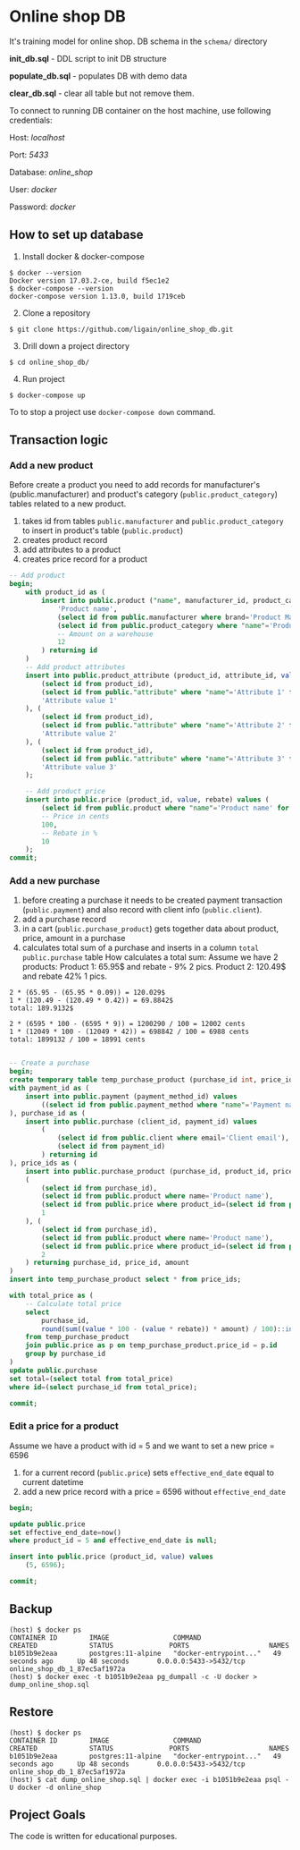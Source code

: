 
# Online shop DB

It's training model for online shop.
DB schema in the `schema/` directory

**init_db.sql** - DDL script to init DB structure

**populate_db.sql** - populates DB with demo data

**clear_db.sql** - clear all table but not remove them.

To connect to running DB container on the host machine, use following credentials:

Host: _localhost_

Port: _5433_

Database: _online_shop_

User: _docker_

Password: _docker_

## How to set up database
1) Install docker & docker-compose
```
$ docker --version
Docker version 17.03.2-ce, build f5ec1e2
$ docker-compose --version
docker-compose version 1.13.0, build 1719ceb
```
2) Clone a repository
```
$ git clone https://github.com/ligain/online_shop_db.git
```
3) Drill down a project directory
```
$ cd online_shop_db/
```
4) Run project
```
$ docker-compose up
```
To to stop a project use `docker-compose down` command.

## Transaction logic
### Add a new product
Before create a product you need to add records for manufacturer's (public.manufacturer) and product's category (`public.product_category`) tables related to a new product.

1) takes id from tables `public.manufacturer` and `public.product_category` to insert in product's table (`public.product`)
2) creates product record
3) add attributes to a product
4) creates price record for a product
```sql
-- Add product
begin;
    with product_id as (
        insert into public.product ("name", manufacturer_id, product_category_id, amount) values (
            'Product name',
            (select id from public.manufacturer where brand='Product Manufacturer' for update),
            (select id from public.product_category where "name"='Product category name' for update),
            -- Amount on a warehouse
            12
        ) returning id
    )
    -- Add product attributes
    insert into public.product_attribute (product_id, attribute_id, value) values (
        (select id from product_id),
        (select id from public."attribute" where "name"='Attribute 1' for update),
        'Attribute value 1'
    ), (
        (select id from product_id),
        (select id from public."attribute" where "name"='Attribute 2' for update),
        'Attribute value 2'
    ), (
        (select id from product_id),
        (select id from public."attribute" where "name"='Attribute 3' for update),
        'Attribute value 3'
    );

    -- Add product price
    insert into public.price (product_id, value, rebate) values (
        (select id from public.product where "name"='Product name' for update),
        -- Price in cents
        100,
        -- Rebate in %
        10
    );
commit;
```

### Add a new purchase
1) before creating a purchase it needs to be created payment transaction (`public.payment`) and also record with client info (`public.client`).
2) add a purchase record 
3) in a cart  (`public.purchase_product`) gets together data about product, price, amount in a purchase
4) calculates total sum of a purchase and inserts in a column `total` `public.purchase` table
How calculates a total sum:
Assume we have 2 products:
Product 1: 65.95$ and rebate - 9% 2 pics.
Product 2: 120.49$ and rebate 42% 1 pics.
```
2 * (65.95 - (65.95 * 0.09)) = 120.029$
1 * (120.49 - (120.49 * 0.42)) = 69.8842$
total: 189.9132$

2 * (6595 * 100 - (6595 * 9)) = 1200290 / 100 = 12002 cents
1 * (12049 * 100 - (12049 * 42)) = 698842 / 100 = 6988 cents
total: 1899132 / 100 = 18991 cents
```

```sql

-- Create a purchase
begin;
create temporary table temp_purchase_product (purchase_id int, price_id int, amount int) on commit drop;
with payment_id as (
    insert into public.payment (payment_method_id) values 
        ((select id from public.payment_method where "name"='Payment name')) returning id
), purchase_id as (
    insert into public.purchase (client_id, payment_id) values
        (
            (select id from public.client where email='Client email'),
            (select id from payment_id)
        ) returning id
), price_ids as (
    insert into public.purchase_product (purchase_id, product_id, price_id, amount) values
    (
        (select id from purchase_id),
        (select id from public.product where name='Product name'),
        (select id from public.price where product_id=(select id from public.product where name='Product name')),
        1
    ), (
        (select id from purchase_id),
        (select id from public.product where name='Product name'),
        (select id from public.price where product_id=(select id from public.product where name='Product name')),
        2
    ) returning purchase_id, price_id, amount
)
insert into temp_purchase_product select * from price_ids;

with total_price as (
    -- Calculate total price
    select 
        purchase_id, 
        round(sum((value * 100 - (value * rebate)) * amount) / 100)::int as total
    from temp_purchase_product 
    join public.price as p on temp_purchase_product.price_id = p.id 
    group by purchase_id
)
update public.purchase
set total=(select total from total_price)
where id=(select purchase_id from total_price);

commit;
```

### Edit a price for a product
Assume we have a product with id = 5 and we want to set a new price = 6596
1) for a current record (`public.price`) sets `effective_end_date` equal to current datetime
2) add a new price record with a price = 6596 without `effective_end_date`

```sql
begin;

update public.price 
set effective_end_date=now()
where product_id = 5 and effective_end_date is null;

insert into public.price (product_id, value) values
    (5, 6596);

commit;
```

## Backup
```
(host) $ docker ps
CONTAINER ID        IMAGE                COMMAND                  CREATED             STATUS              PORTS                    NAMES
b1051b9e2eaa        postgres:11-alpine   "docker-entrypoint..."   49 seconds ago      Up 48 seconds       0.0.0.0:5433->5432/tcp   online_shop_db_1_87ec5af1972a
(host) $ docker exec -t b1051b9e2eaa pg_dumpall -c -U docker > dump_online_shop.sql
```

## Restore
```
(host) $ docker ps
CONTAINER ID        IMAGE                COMMAND                  CREATED             STATUS              PORTS                    NAMES
b1051b9e2eaa        postgres:11-alpine   "docker-entrypoint..."   49 seconds ago      Up 48 seconds       0.0.0.0:5433->5432/tcp   online_shop_db_1_87ec5af1972a
(host) $ cat dump_online_shop.sql | docker exec -i b1051b9e2eaa psql -U docker -d online_shop
```

## Project Goals
The code is written for educational purposes.
